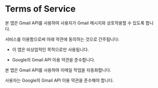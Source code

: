 # Terms of Service
본 앱은 Gmail API를 사용하여 사용자가 Gmail 메시지와 상호작용할 수 있도록 합니다.  

서비스를 이용함으로써 아래 약관에 동의하는 것으로 간주됩니다:  

- 이 앱은 비상업적인 목적으로만 사용됩니다.  

- Google의 Gmail API 이용 약관을 준수합니다.  


본 앱은 Gmail API를 사용하여 이메일 작업을 자동화합니다.

사용자는 Google의 Gmail API 이용 약관을 준수해야 합니다.